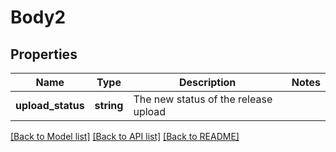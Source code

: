 # Body2

## Properties
Name | Type | Description | Notes
------------ | ------------- | ------------- | -------------
**upload_status** | **string** | The new status of the release upload | 

[[Back to Model list]](../README.md#documentation-for-models) [[Back to API list]](../README.md#documentation-for-api-endpoints) [[Back to README]](../README.md)


